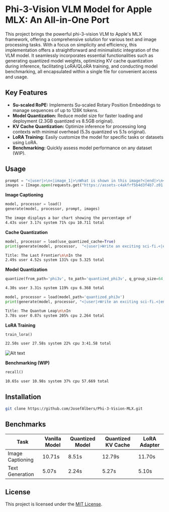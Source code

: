 
# Phi-3-Vision VLM Model for Apple MLX: An All-in-One Port

This project brings the powerful phi-3-vision VLM to Apple's MLX framework, offering a comprehensive solution for various text and image processing tasks. With a focus on simplicity and efficiency, this implementation offers a straightforward and minimalistic integration of the VLM model. It seamlessly incorporates essential functionalities such as generating quantized model weights, optimizing KV cache quantization during inference, facilitating LoRA/QLoRA training, and conducting model benchmarking, all encapsulated within a single file for convenient access and usage.

## Key Features

* **Su-scaled RoPE:** Implements Su-scaled Rotary Position Embeddings to manage sequences of up to 128K tokens.
* **Model Quantization:** Reduce model size for faster loading and deployment (2.3GB quantized vs 8.5GB original).
* **KV Cache Quantization:** Optimize inference for processing long contexts with minimal overhead (5.3s quantized vs 5.1s original).
* **LoRA Training:** Easily customize the model for specific tasks or datasets using LoRA.
* **Benchmarking:** Quickly assess model performance on any dataset (WIP).

## Usage

```python
prompt = "<|user|>\n<|image_1|>\nWhat is shown in this image?<|end|>\n<|assistant|>\n"
images = [Image.open(requests.get("https://assets-c4akfrf5b4d3f4b7.z01.azurefd.net/assets/2024/04/BMDataViz_661fb89f3845e.png" , stream=True).raw)]
```

**Image Captioning**

```python
model, processor = load()
generate(model, processor, prompt, images)
```

```zsh
The image displays a bar chart showing the percentage of
4.43s user 3.17s system 71% cpu 10.711 total
```

**Cache Quantization**

```python
model, processor = load(use_quantized_cache=True)
print(generate(model, processor,  "<|user|>Write an exciting sci-fi.<|end|>\n<|assistant|>\n"))
```

```zsh
Title: The Last Frontier\n\nIn the
2.49s user 4.52s system 131% cpu 5.325 total
```

**Model Quantization**

```python
quantize(from_path='phi3v', to_path='quantized_phi3v', q_group_size=64, q_bits=4)
```

```zsh
4.30s user 3.31s system 119% cpu 6.368 total
```

```python
model, processor = load(model_path='quantized_phi3v')
print(generate(model, processor, "<|user|>Write an exciting sci-fi.<|end|>\n<|assistant|>\n"))
```

```zsh
Title: The Quantum Leap\n\nIn
3.78s user 0.87s system 205% cpu 2.264 total
```

**LoRA Training**

```python
train_lora()
```

```zsh
22.50s user 27.58s system 22% cpu 3:41.58 total
```

![Alt text](assets/train_log.png)

**Benchmarking (WIP)**

```python
recall()
```

```zsh
10.65s user 10.98s system 37% cpu 57.669 total
```

## Installation

```zsh
git clone https://github.com/JosefAlbers/Phi-3-Vision-MLX.git
```

## Benchmarks

| Task                  | Vanilla Model | Quantized Model | Quantized KV Cache | LoRA Adapter |
|-----------------------|---------------|-----------------|--------------------|--------------|
| Image Captioning      | 10.71s        | 8.51s           | 12.79s             | 11.70s       |
| Text Generation       | 5.07s         | 2.24s           | 5.27s              | 5.10s        |

## License

This project is licensed under the [MIT License](LICENSE).
